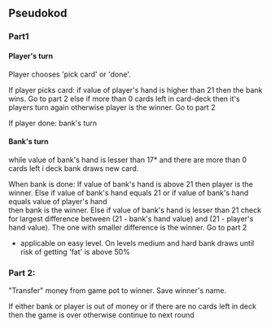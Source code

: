 ## Pseudokod  

### Part1

#### Player's turn

Player chooses 'pick card' or 'done'.

If player picks card:
    if value of player's hand is higher than 21
        then the bank wins. Go to part 2
    else if more than 0 cards left in card-deck
        then it's players turn again
    otherwise player is the winner. Go to part 2

If player done:
    bank's turn


#### Bank's turn

while value of bank's hand is lesser than 17* and there are more than 0 cards left i deck
    bank draws new card.

When bank is done:
    If value of bank's hand is above 21
        then player is the winner.
    Else if value of bank's hand equals 21 or if value of bank's hand equals value of player's hand  
        then bank is the winner.
    Else if value of bank's hand is lesser than 21
        check for largest difference between (21 - bank's hand value) and (21 - player's hand value).
        The one with smaller difference is the winner.
Go to part 2

* applicable on easy level. On levels medium and hard bank draws until risk of getting 'fat' is above 50% 

### Part 2:

"Transfer" money from game pot to winner.
Save winner's name.

If either bank or player is out of money or if there are no cards left in deck
    then the game is over
otherwise continue to next round



